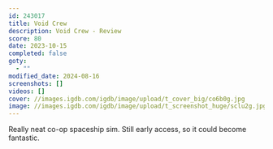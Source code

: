 ```yaml
---
id: 243017
title: Void Crew
description: Void Crew - Review
score: 80
date: 2023-10-15
completed: false
goty:
  - ""
modified_date: 2024-08-16
screenshots: []
videos: []
cover: //images.igdb.com/igdb/image/upload/t_cover_big/co6b0g.jpg
image: //images.igdb.com/igdb/image/upload/t_screenshot_huge/sclu2g.jpg
---
```

Really neat co-op spaceship sim. Still early access, so it could become fantastic.